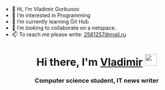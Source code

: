 - 👋 Hi, I’m Vladimir Gorbunov
- 👀 I’m interested in Programming
- 🌱 I’m currently learning Git Hub
- 💞️ I’m looking to collaborate on a netspace.
- 📫 To reach me please write: 2561257@mail.ru

<h1 align="center">Hi there, I'm <a href="target="_blank">Vladimir</a> 
<img src="https://github.com/blackcater/blackcater/raw/main/images/Hi.gif" height="32"/></h1>
<h3 align="center">Computer science student, IT news writer</h3>


